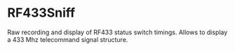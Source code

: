 RF433Sniff
==========

Raw recording and display of RF433 status switch timings.
Allows to display a 433 Mhz telecommand signal structure.

